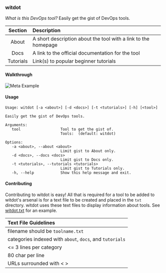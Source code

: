 ### witdot  
_What is this DevOps tool?_ Easily get the gist of DevOps tools.    
  
| Section | Description |
| :---:     |     :---      |
| About     | A short description about the tool with a link to the homepage |
| Docs      | A link to the official documentation for the tool |
| Tutorials | Link(s) to popular beginner tutorials |

#### Walkthrough  
![Meta Example](https://shanemacbride.github.io/misc/witdotWalkthrough.gif)  
  
#### Usage
```
Usage: witdot [-a <about>] [-d <docs>] [-t <tutorials>] [-h] [<tool>]

Easily get the gist of DevOps tools.

Arguments:
   tool                  Tool to get the gist of.
                         Tools:  (default: witdot)

Options:
   -a <about>, --about <about>
                         Limit gist to About only.
   -d <docs>, --docs <docs>
                         Limit gist to Docs only.
   -t <tutorials>, --tutorials <tutorials>
                         Limit gist to Tutorials only.
   -h, --help            Show this help message and exit.
```
  
#### Contributing
Contributing to witdot is easy! All that is required for a tool to be added to witdot's arsenal is for a text file to be created and placed in the `txt` directory. witdot uses these text files to display information about tools. See [witdot.txt](https://github.com/liatrio/witdot/blob/master/txt/witdot.txt) for an example.
  
| Text File Guidelines |
| :---     |
| filename should be `toolname.txt` |
| categories indexed with `about`, `docs`, and `tutorials` |
| <= 3 lines per category |
| 80 char per line |
| URLs surrounded with < > |
